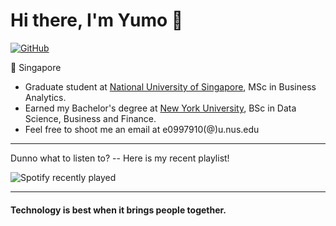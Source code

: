 # Hi there, I'm Yumo 👋

[![GitHub](https://img.shields.io/badge/dynamic/json?logo=github&label=GitHub&labelColor=495867&color=495867&query=%24.data.totalSubs&url=https%3A%2F%2Fapi.spencerwoo.com%2Fsubstats%2F%3Fsource%3Dgithub%26queryKey%3Dhayschan&style=flat-square)](https://github.com/YYM-yym)

📍 Singapore

- Graduate student at [National University of Singapore](https://www.nus.edu.sg/), MSc in Business Analytics.
- Earned my Bachelor's degree at [New York University](https://shanghai.nyu.edu/), BSc in Data Science, Business and Finance.
- Feel free to shoot me an email at e0997910(@)u.nus.edu

----
Dunno what to listen to? -- Here is my recent playlist!

![Spotify recently played](https://spotify-recently-played-readme.vercel.app/api?user=3165iizqgn5iio5ydaw3pybk4ehm)


----
#### Technology is best when it brings people together. 
<!--
**YYM-yym/YYM-yym** is a ✨ _special_ ✨ repository because its `README.md` (this file) appears on your GitHub profile.

Here are some ideas to get you started:

- 🔭 I’m currently working on ...
- 🌱 I’m currently learning ...
- 👯 I’m looking to collaborate on ...
- 🤔 I’m looking for help with ...
- 💬 Ask me about ...
- 📫 How to reach me: ...
- 😄 Pronouns: ...
- ⚡ Fun fact: ...
-->
